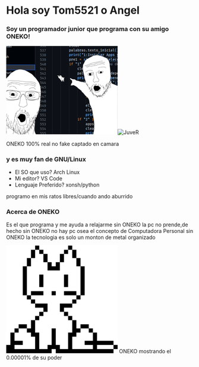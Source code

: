 # Hola soy Tom5521 o Angel
### Soy un programador junior que programa con su amigo ONEKO!
<img src="https://github.com/Tom5521/Tom5521/blob/f40a40b8b9151dcca45727ec354a8dbfd8296424/ONEKO!.png" width="300px"><img src="http://www.dicas-l.com.br/imagens/Neko_animated.gif" alt="JuveR" width="300px">

ONEKO 100% real no fake captado en camara


### y es muy fan de GNU/Linux
- El SO que uso?
Arch Linux
- Mi editor?
VS Code
- Lenguaje Preferido?
xonsh/python

programo en mis ratos libres/cuando ando aburrido

### Acerca de ONEKO
Es el que programa y me ayuda a relajarme
sin ONEKO la pc no prende,de hecho sin ONEKO no hay pc osea el concepto de Computadora Personal
sin ONEKO la tecnologia es solo un monton de metal organizado

<img src="https://github.com/Tom5521/Tom5521/blob/f3640e2216a493074bfb8436777524e719a5d3ec/oneko.png" width="300px">
ONEKO mostrando el 0.00001% de su poder




